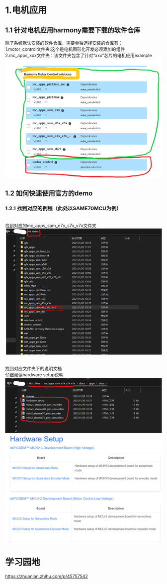 

# 1.电机应用

## 1.1 针对电机应用harmony需要下载的软件仓库
  除了系统默认安装的软件仓库，需要单独选择安装的仓库有：
  <br/>1.motor_control文件夹:这个是电机图形化开发必须添加的组件
  <br/>2.mc_apps_xxx文件夹：该文件夹包含了针对“xxx”芯片的电机应用example
  ![images](https://github.com/yuchengstudio/cortex-M/blob/master/%E5%BA%94%E7%94%A8%E8%AE%BE%E8%AE%A1/reference/motor_demo_01.png)
  
## 1.2 如何快速使用官方的demo
### 1.2.1 找到对应的例程（此处以SAME70MCU为例）
<br/> 找到对应的mc_apps_sam_e7x_s7x_v7x文件夹
 ![images](https://github.com/yuchengstudio/cortex-M/blob/master/%E5%BA%94%E7%94%A8%E8%AE%BE%E8%AE%A1/reference/motor_demo_02.png)
 
<br/> 找到对应文件夹下的说明文档
<br/> 仔细阅读hardware setup说明
![images](https://github.com/yuchengstudio/cortex-M/blob/master/%E5%BA%94%E7%94%A8%E8%AE%BE%E8%AE%A1/reference/motor_demo_04.png)
![images](https://github.com/yuchengstudio/cortex-M/blob/master/%E5%BA%94%E7%94%A8%E8%AE%BE%E8%AE%A1/reference/motor_demo_05.png)

    

# 学习园地
https://zhuanlan.zhihu.com/p/45757542
